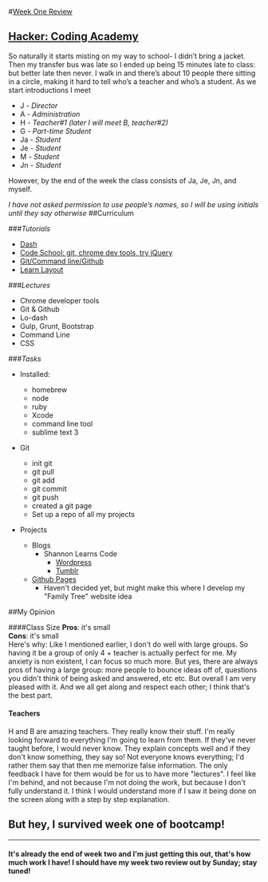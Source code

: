 
#<u>Week One Review</u>
## [Hacker: Coding Academy](http://hackercodingacademy.com)


So naturally it starts misting on my way to school- I didn’t bring a jacket. Then my transfer bus was late so I ended up being 15 minutes late to class: but better late then never. I walk in and there’s about 10 people there sitting in a circle, making it hard to tell who’s a teacher and who’s a student. As we start introductions I meet 

	


* J - *Director*
* A - *Administration*
* H - *Teacher#1 (later I will meet B, teacher#2)*
* G - *Part-time Student*
* Ja - *Student*
* Je - *Student*
* M - *Student*
* Jn - *Student*

However, by the end of the week the class consists of Ja, Je, Jn, and myself. 

*I have not asked permission to use people’s names, so I will be using initials until they say otherwise* 
##Curriculum 

###*Tutorials*

* [Dash](https://dash.generalassemb.ly/)
* [Code School: git, chrome dev tools, try jQuery](https://www.codeschool.com/)
* [Git/Command line/Github](http://github.com)
* [Learn Layout](http://learnlayout.com)

###*Lectures* 

+ Chrome developer tools
+ Git & Github
+ Lo-dash
+ Gulp, Grunt, Bootstrap
+ Command Line
+ CSS

###*Tasks*

	
+ Installed:
	* homebrew
	* node
	* ruby
	* Xcode
	* command line tool
	* sublime text 3 
+ Git
	* init git
	* git pull
	* git add
	* git commit
	* git push
	* created a git page
	* Set up a repo of all my projects

+ Projects

	+  Blogs
		+ Shannon Learns Code
			- [Wordpress](http://shannonknowscode.com/blog)<br>
			- [Tumblr](http://shannonlearnscode.tumblr.com)
	+ [Github Pages](http://sfdevgirl.github.io/MyBlog/)
		- Haven't decided yet, but might make this where I develop my "Family Tree" website	idea

##My Opinion

####Class Size
<b>Pros</b>: it's small<br>
<b>Cons</b>: it's small
<br>Here's why: Like I mentioned earlier, I don't do well with large groups. So having it be a group of only 4 + teacher is actually perfect for me. My anxiety is non existent, I can focus so much more. But yes, there are always pros of having a large group: more people to bounce ideas off of, questions you didn't think of being asked and answered, etc etc. But overall I am very pleased with it. And we all get along and respect each other; I think that's the best part.

#### Teachers
H and B are amazing teachers. They really know their stuff. I'm really looking forward to everything I'm going to learn from them. If they've never taught before, I would never know. They explain concepts well and if they don't know something, they say so! Not everyone knows everything; I'd rather them say that then me memorize false information. The only feedback I have for them would be for us to have more "lectures". I feel like I'm behind, and not because I'm not doing the work, but because I don't fully understand it. I think I would understand more if I saw it being done on the screen along with a step by step explanation.

## But hey, I survived week one of bootcamp!  

---------------------------------------------------------------
#### It's already the end of week two and I'm just getting this out, that's how much work I have! I should have my week two review out by Sunday; stay tuned!
